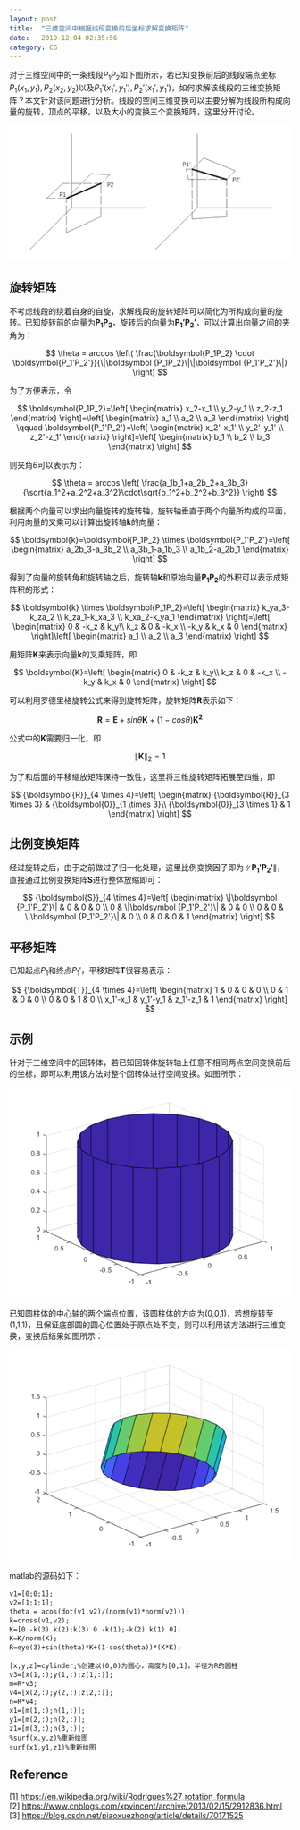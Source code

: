 ```yaml
---
layout: post
title:  "三维空间中根据线段变换前后坐标求解变换矩阵"
date:   2019-12-04 02:35:56
category: CG
---
```


对于三维空间中的一条线段$P_1P_2$如下图所示，若已知变换前后的线段端点坐标$P_1(x_1,y_1),P_2(x_2,y_2)$以及$P_1'(x_1',y_1'),P_2'(x_1',y_1')$，如何求解该线段的三维变换矩阵？本文针对该问题进行分析。线段的空间三维变换可以主要分解为线段所构成向量的旋转，顶点的平移，以及大小的变换三个变换矩阵，这里分开讨论。

<div align="center"><img  src="https://github.com/conceptclear/conceptclear.github.io/raw/master/images/CG/line_transformation.png"></div>   

## 旋转矩阵
不考虑线段的绕着自身的自旋，求解线段的旋转矩阵可以简化为所构成向量的旋转。已知旋转前的向量为$\boldsymbol {P_1P_2}$，旋转后的向量为$\boldsymbol {P_1'P_2'}$，可以计算出向量之间的夹角为：

$$
\theta = arccos \left( \frac{\boldsymbol{P_1P_2} \cdot \boldsymbol{P_1'P_2'}}{\|\boldsymbol {P_1P_2}\|\|\boldsymbol {P_1'P_2'}\|} \right)
$$

为了方便表示，令

$$
\boldsymbol{P_1P_2}=\left[
 \begin{matrix}
   x_2-x_1 \\ y_2-y_1 \\ z_2-z_1
  \end{matrix}
  \right]=\left[
   \begin{matrix}
     a_1 \\ a_2 \\ a_3
    \end{matrix}
    \right] \qquad
    \boldsymbol{P_1'P_2'}=\left[
     \begin{matrix}
       x_2'-x_1' \\ y_2'-y_1' \\ z_2'-z_1'
      \end{matrix}
      \right]=\left[
       \begin{matrix}
         b_1 \\ b_2 \\ b_3
        \end{matrix}  
        \right]
$$  

则夹角$\theta$可以表示为：

$$
\theta = arccos \left( \frac{a_1b_1+a_2b_2+a_3b_3}{\sqrt{a_1^2+a_2^2+a_3^2}\cdot\sqrt{b_1^2+b_2^2+b_3^2}} \right)
$$

根据两个向量可以求出向量旋转的旋转轴，旋转轴垂直于两个向量所构成的平面，利用向量的叉乘可以计算出旋转轴$\boldsymbol{k}$的向量：

$$
\boldsymbol{k}=\boldsymbol{P_1P_2} \times \boldsymbol{P_1'P_2'}=\left[
 \begin{matrix}
   a_2b_3-a_3b_2 \\ a_3b_1-a_1b_3 \\ a_1b_2-a_2b_1
  \end{matrix}
  \right]
$$

得到了向量的旋转角和旋转轴之后，旋转轴$\boldsymbol{k}$和原始向量$\boldsymbol{P_1P_2}$的外积可以表示成矩阵积的形式：

$$
\boldsymbol{k} \times \boldsymbol{P_1P_2}=\left[
 \begin{matrix}
   k_ya_3-k_za_2 \\ k_za_1-k_xa_3 \\ k_xa_2-k_ya_1
  \end{matrix}
  \right]=\left[
   \begin{matrix}
     0  &  -k_z  &  k_y\\ k_z  &  0  &  -k_x \\ -k_y  &  k_x  &  0
    \end{matrix}
    \right]\left[
     \begin{matrix}
       a_1 \\ a_2 \\ a_3
      \end{matrix}
      \right]
$$

用矩阵$\boldsymbol{K}$来表示向量$\boldsymbol{k}$的叉乘矩阵，即

$$
\boldsymbol{K}=\left[
 \begin{matrix}
   0  &  -k_z  &  k_y\\ k_z  &  0  &  -k_x \\ -k_y  &  k_x  &  0
  \end{matrix}
  \right]
$$

可以利用罗德里格旋转公式来得到旋转矩阵，旋转矩阵$\boldsymbol{R}$表示如下：

$$
\boldsymbol{R}=\boldsymbol{E}+sin\theta\boldsymbol{K}+(1-cos\theta)\boldsymbol{K^2}
$$

公式中的$\boldsymbol{K}$需要归一化，即

$$
{\|\boldsymbol{K}\|}_2=1
$$

为了和后面的平移缩放矩阵保持一致性，这里将三维旋转矩阵拓展至四维，即

$$
{\boldsymbol{R}}_{4 \times 4}=\left[
 \begin{matrix}
   {\boldsymbol{R}}_{3 \times 3}  &  {\boldsymbol{0}}_{1 \times 3}\\ {\boldsymbol{0}}_{3 \times 1}  &  1
  \end{matrix}
  \right]
$$

## 比例变换矩阵
经过旋转之后，由于之前做过了归一化处理，这里比例变换因子即为$\|\boldsymbol {P_1'P_2'}\|$，直接通过比例变换矩阵${\boldsymbol{S}}$进行整体放缩即可：

$$
{\boldsymbol{S}}_{4 \times 4}=\left[
 \begin{matrix}
   \|\boldsymbol {P_1'P_2'}\|  &  0  &  0  &  0  \\ 0  &  \|\boldsymbol {P_1'P_2'}\|  &  0  &  0 \\ 0  &  0  &  \|\boldsymbol {P_1'P_2'}\|  &  0  \\ 0  &  0  &  0  &  1
  \end{matrix}
  \right]
$$

## 平移矩阵
已知起点$P_1$和终点$P_1'$，平移矩阵${\boldsymbol{T}}$很容易表示：

$$
{\boldsymbol{T}}_{4 \times 4}=\left[
 \begin{matrix}
   1  &  0  &  0  &  0  \\ 0  &  1  &  0  &  0 \\ 0  &  0  &  1  &  0  \\  x_1'-x_1  &  y_1'-y_1  &  z_1'-z_1  &  1
  \end{matrix}
  \right]
$$

## 示例
针对于三维空间中的回转体，若已知回转体旋转轴上任意不相同两点空间变换前后的坐标，即可以利用该方法对整个回转体进行空间变换。如图所示：                  
<div align="center"><img  src="https://github.com/conceptclear/conceptclear.github.io/raw/master/images/CG/clinder1.png"></div>   

已知圆柱体的中心轴的两个端点位置，该圆柱体的方向为(0,0,1)，若想旋转至(1,1,1)，且保证底部圆的圆心位置处于原点处不变，则可以利用该方法进行三维变换，变换后结果如图所示：
<div align="center"><img  src="https://github.com/conceptclear/conceptclear.github.io/raw/master/images/CG/clinder2.png"></div>   

matlab的源码如下：
````
v1=[0;0;1];
v2=[1;1;1];
theta = acos(dot(v1,v2)/(norm(v1)*norm(v2)));
k=cross(v1,v2);
K=[0 -k(3) k(2);k(3) 0 -k(1);-k(2) k(1) 0];
K=K/norm(K);
R=eye(3)+sin(theta)*K+(1-cos(theta))*(K*K);

[x,y,z]=cylinder;%创建以(0,0)为圆心，高度为[0,1]，半径为R的圆柱
v3=[x(1,:);y(1,:);z(1,:)];
m=R*v3;
v4=[x(2,:);y(2,:);z(2,:)];
n=R*v4;
x1=[m(1,:);n(1,:)];
y1=[m(2,:);n(2,:)];
z1=[m(3,:);n(3,:)];
%surf(x,y,z)%重新绘图
surf(x1,y1,z1)%重新绘图
````

## Reference
[1] https://en.wikipedia.org/wiki/Rodrigues%27_rotation_formula                         
[2] https://www.cnblogs.com/xpvincent/archive/2013/02/15/2912836.html                           
[3] https://blog.csdn.net/piaoxuezhong/article/details/70171525                       
